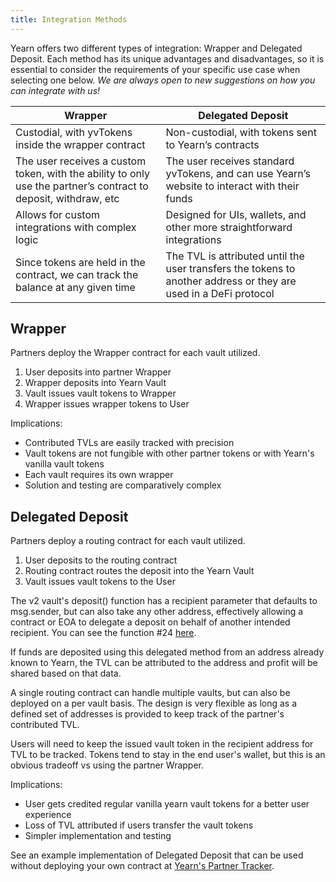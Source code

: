 ```yaml
---
title: Integration Methods
---
```


Yearn offers two different types of integration: Wrapper and Delegated Deposit. Each method has its unique advantages and disadvantages, so it is essential to consider the requirements of your specific use case when selecting one below. *We are always open to new suggestions on how you can integrate with us!*

|  Wrapper  | Delegated Deposit  |
|---|---|
| Custodial, with yvTokens inside the wrapper contract  | Non-custodial, with tokens sent to Yearn’s contracts  |
| The user receives a custom token, with the ability to only use the partner’s contract to deposit, withdraw, etc | The user receives standard yvTokens, and can use Yearn’s website to interact with their funds |
| Allows for custom integrations with complex logic  | Designed for UIs, wallets, and other more straightforward integrations |
| Since tokens are held in the contract, we can track the balance at any given time  | The TVL is attributed until the user transfers the tokens to another address or they are used in a DeFi protocol |

## Wrapper

Partners deploy the Wrapper contract for each vault utilized. 

1. User deposits into partner Wrapper
1. Wrapper deposits into Yearn Vault
1. Vault issues vault tokens to Wrapper
1. Wrapper issues wrapper tokens to User

Implications:

- Contributed TVLs are easily tracked with precision
- Vault tokens are not fungible with other partner tokens or with Yearn's vanilla vault tokens
- Each vault requires its own wrapper
- Solution and testing are comparatively complex

## Delegated Deposit

Partners deploy a routing contract for each vault utilized.

1. User deposits to the routing contract
1. Routing contract routes the deposit into the Yearn Vault
1. Vault issues vault tokens to the User

The v2 vault's deposit() function has a recipient parameter that defaults to msg.sender, but can also take any other address, effectively allowing a contract or EOA to delegate a deposit on behalf of another intended recipient. You can see the function #24 [here](https://etherscan.io/address/0x19D3364A399d251E894aC732651be8B0E4e85001#writeContract).

If funds are deposited using this delegated method from an address already known to Yearn, the TVL can be attributed to the address and profit will be shared based on that data. 

A single routing contract can handle multiple vaults, but can also be deployed on a per vault basis. The design is very flexible as long as a defined set of addresses is provided to keep track of the partner's contributed TVL.

Users will need to keep the issued vault token in the recipient address for TVL to be tracked. Tokens tend to stay in the end user's wallet, but this is an obvious tradeoff vs using the partner Wrapper. 

Implications:

- User gets credited regular vanilla yearn vault tokens for a better user experience
- Loss of TVL attributed if users transfer the vault tokens
- Simpler implementation and testing

See an example implementation of Delegated Deposit that can be used without deploying your own contract at [Yearn's Partner Tracker](https://docs.yearn.finance/partners/partner-tracker).
